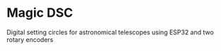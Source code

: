# Magic DSC

Digital setting circles for astronomical telescopes using ESP32 and two rotary encoders


